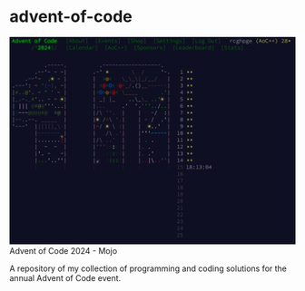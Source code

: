 # advent-of-code
![Alt Text](https://github.com/rcghpge/advent-of-code/blob/main/img/Advent%20of%20Code%202024.png?raw=true)
Advent of Code 2024 - Mojo

A repository of my collection of programming and coding solutions for the annual Advent of Code event.
